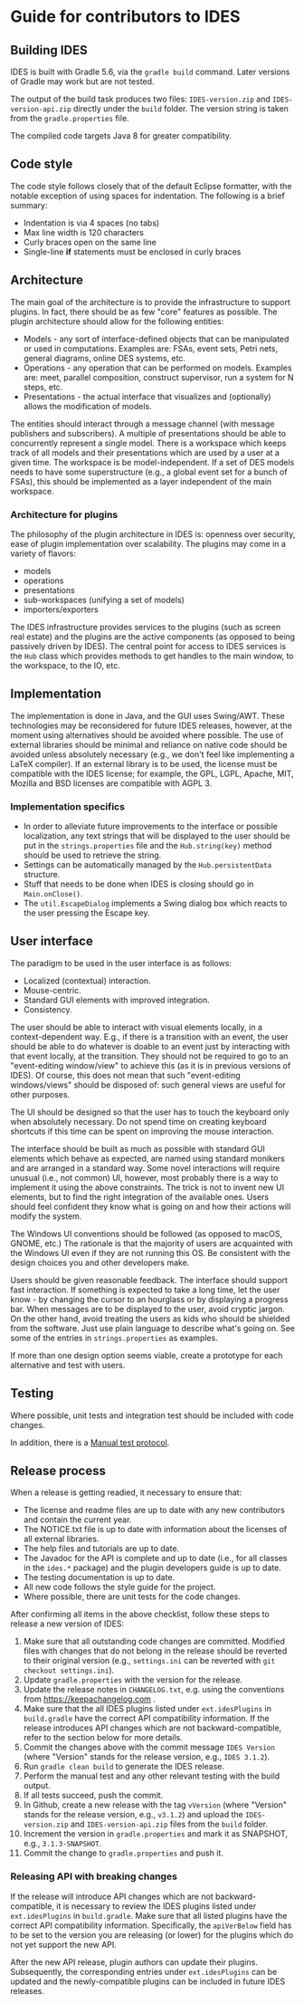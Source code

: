 # Guide for contributors to IDES

## Building IDES

IDES is built with Gradle 5.6, via the `gradle build` command. Later versions of Gradle may work but are not tested.

The output of the build task produces two files: `IDES-version.zip` and `IDES-version-api.zip` directly under the `build` folder.
The version string is taken from the `gradle.properties` file.

The compiled code targets Java 8 for greater compatibility.

## Code style

The code style follows closely that of the default Eclipse formatter, with the notable exception of using spaces for indentation.
The following is a brief summary:
- Indentation is via 4 spaces (no tabs)
- Max line width is 120 characters
- Curly braces open on the same line
- Single-line **if** statements must be enclosed in curly braces

## Architecture

The main goal of the architecture is to provide the infrastructure to support plugins.
In fact, there should be as few "core" features as possible. The plugin architecture should allow for the following entities:
- Models - any sort of interface-defined objects that can be manipulated or used in computations.
  Examples are: FSAs, event sets, Petri nets, general diagrams, online DES systems, etc.
- Operations - any operation that can be performed on models. Examples are: meet, parallel composition, construct supervisor,
  run a system for N steps, etc.
- Presentations - the actual interface that visualizes and (optionally) allows the modification of models.

The entities should interact through a message channel (with message publishers and subscribers).
A multiple of presentations should be able to concurrently represent a single model.
There is a workspace which keeps track of all models and their presentations which are used by a user at a given time.
The workspace is be model-independent. If a set of DES models needs to have some superstructure
(e.g., a global event set for a bunch of FSAs), this should be implemented as a layer independent of the main workspace.

### Architecture for plugins

The philosophy of the plugin architecture in IDES is: openness over security, ease of plugin implementation over scalability.
The plugins may come in a variety of flavors:
- models
- operations
- presentations
- sub-workspaces (unifying a set of models)
- importers/exporters

The IDES infrastructure provides services to the plugins (such as screen real estate) and the plugins are the active components
(as opposed to being passively driven by IDES). The central point for access to IDES services is the `Hub` class which
provides methods to get handles to the main window, to the workspace, to the IO, etc.

## Implementation

The implementation is done in Java, and the GUI uses Swing/AWT. These technologies may be reconsidered for future IDES
releases, however, at the moment using alternatives should be avoided where possible. The use of external libraries should be minimal
and reliance on native code should be avoided unless absolutely necessary (e.g., we don't feel like implementing a LaTeX compiler).
If an external library is to be used, the license must be compatible with the IDES license; for example,
the GPL, LGPL, Apache, MIT, Mozilla and BSD licenses are compatible with AGPL 3.

### Implementation specifics

- In order to alleviate future improvements to the interface or possible localization, any text strings that will be displayed
  to the user should be put in the `strings.properties` file and the `Hub.string(key)` method should be used to retrieve the string.
- Settings can be automatically managed by the `Hub.persistentData` structure.
- Stuff that needs to be done when IDES is closing should go in `Main.onClose()`.
- The `util.EscapeDialog` implements a Swing dialog box which reacts to the user pressing the Escape key.

## User interface

The paradigm to be used in the user interface is as follows:
- Localized (contextual) interaction.
- Mouse-centric.
- Standard GUI elements with improved integration.
- Consistency.

The user should be able to interact with visual elements locally, in a context-dependent way.
E.g., if there is a transition with an event, the user should be able to do whatever is doable to an event just by interacting
with that event locally, at the transition. They should not be required to go to an "event-editing window/view" to achieve this
(as it is in previous versions of IDES). Of course, this does not mean that such "event-editing windows/views"
should be disposed of: such general views are useful for other purposes.

The UI should be designed so that the user has to touch the keyboard only when absolutely necessary.
Do not spend time on creating keyboard shortcuts if this time can be spent on improving the mouse interaction.

The interface should be built as much as possible with standard GUI elements which behave as expected,
are named using standard monikers and are arranged in a standard way. Some novel interactions will require unusual
(i.e., not common) UI, however, most probably there is a way to implement it using the above constraints.
The trick is not to invent new UI elements, but to find the right integration of the available ones.
Users should feel confident they know what is going on and how their actions will modify the system.

The Windows UI conventions should be followed (as opposed to macOS, GNOME, etc.) The rationale is that the majority of users are acquainted
with the Windows UI even if they are not running this OS. Be consistent with the design choices you and other developers make.

Users should be given reasonable feedback. The interface should support fast interaction. If something is expected to take a long time,
let the user know - by changing the cursor to an hourglass or by displaying a progress bar. When messages are to be displayed to the user,
avoid cryptic jargon. On the other hand, avoid treating the users as kids who should be shielded from the software.
Just use plain language to describe what's going on. See some of the entries in `strings.properties` as examples.

If more than one design option seems viable, create a prototype for each alternative and test with users.

## Testing

Where possible, unit tests and integration test should be included with code changes.

In addition, there is a [Manual test protocol](manual-test.md).

## Release process

When a release is getting readied, it necessary to ensure that:
- The license and readme files are up to date with any new contributors and contain the current year.
- The NOTICE.txt file is up to date with information about the licenses of all external libraries.
- The help files and tutorials are up to date.
- The Javadoc for the API is complete and up to date (i.e., for all classes in the `ides.*` package)
  and the plugin developers guide is up to date.
- The testing documentation is up to date.
- All new code follows the style guide for the project.
- Where possible, there are unit tests for the code changes.

After confirming all items in the above checklist, follow these steps to release a new version of IDES:
1.  Make sure that all outstanding code changes are committed. Modified files with changes that do not belong in the release
    should be reverted to their original version (e.g., `settings.ini` can be reverted with `git checkout settings.ini`).
2.  Update `gradle.properties` with the version for the release.
3.  Update the release notes in `CHANGELOG.txt`, e.g. using the conventions from https://keepachangelog.com .
4.  Make sure that the all IDES plugins listed under `ext.idesPlugins` in `build.gradle` have the correct API compatibility information.
    If the release introduces API changes which are not backward-compatible, refer to the section below for more details.
5.  Commit the changes above with the commit message `IDES Version` (where "Version" stands for the release version, e.g., `IDES 3.1.2`).
6.  Run `gradle clean build` to generate the IDES release.
7.  Perform the manual test and any other relevant testing with the build output.
8.  If all tests succeed, push the commit.
9.  In Github, create a new release with the tag `vVersion` (where "Version" stands for the release version, e.g., `v3.1.2`)
    and upload the `IDES-version.zip` and `IDES-version-api.zip` files from the `build` folder.
10. Increment the version in `gradle.properties` and mark it as SNAPSHOT, e.g., `3.1.3-SNAPSHOT`.
11. Commit the change to `gradle.properties` and push it.

### Releasing API with breaking changes

If the release will introduce API changes which are not backward-compatible, it is necessary to review the
IDES plugins listed under `ext.idesPlugins` in `build.gradle`. Make sure that all listed plugins have the correct
API compatibility information. Specifically, the `apiVerBelow` field has to be set to the version you are releasing
(or lower) for the plugins which do not yet support the new API.

After the new API release, plugin authors can update their plugins. Subsequently, the corresponding entries
under `ext.idesPlugins` can be updated and the newly-compatible plugins can be included in future IDES releases.
